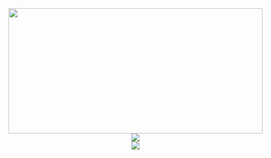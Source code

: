 <div align="center">
  <img width="100%" height="250" src="https://user-images.githubusercontent.com/74038190/225813708-98b745f2-7d22-48cf-9150-083f1b00d6c9.gif"  />
  <img src="https://readme-typing-svg.herokuapp.com?color=blue&lines=Привет,+Я+Владимир">
  <br/>
  <img src="https://readme-typing-svg.herokuapp.com?color=blue&lines=FRONTEND+Разработчик">
</div>


